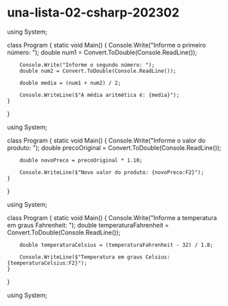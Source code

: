 # una-lista-02-csharp-202302
using System;

class Program
{
    static void Main()
    {
        Console.Write("Informe o primeiro número: ");
        double num1 = Convert.ToDouble(Console.ReadLine());

        Console.Write("Informe o segundo número: ");
        double num2 = Convert.ToDouble(Console.ReadLine());

        double media = (num1 + num2) / 2;

        Console.WriteLine($"A média aritmética é: {media}");
    }
}

using System;

class Program
{
    static void Main()
    {
        Console.Write("Informe o valor do produto: ");
        double precoOriginal = Convert.ToDouble(Console.ReadLine());

        double novoPreco = precoOriginal * 1.10;

        Console.WriteLine($"Novo valor do produto: {novoPreco:F2}");
    }
}


using System;

class Program
{
    static void Main()
    {
        Console.Write("Informe a temperatura em graus Fahrenheit: ");
        double temperaturaFahrenheit = Convert.ToDouble(Console.ReadLine());

        double temperaturaCelsius = (temperaturaFahrenheit - 32) / 1.8;

        Console.WriteLine($"Temperatura em graus Celsius: {temperaturaCelsius:F2}");
    }
}


using System;
